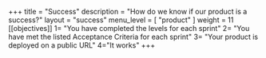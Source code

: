 +++
title = "Success"
description = "How do we know if our product is a success?"
layout = "success"
menu_level = [ "product" ]
weight = 11
[[objectives]]
1= "You have completed the levels for each sprint"
2= "You have met the listed Acceptance Criteria for each sprint"
3= "Your product is deployed on a public URL"
4="It works"
+++
